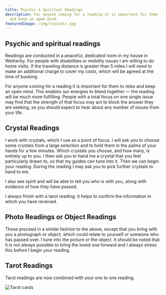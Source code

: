 ```yaml
---
title: Psychic & Spiritual Readings
description: For anyone coming for a reading it is important for them to relax
  and keep an open mind.
featuredImage: /img/crystals.jpg
---
```

## Psychic and spiritual readings

Readings are conducted in a peaceful, dedicated room in my house in Wetherby. For people with disabilities or mobility issues I am willing to do home visits. If the traveling distance is greater than 5 miles I will need to make an additional charge to cover my costs, which will be agreed at the time of booking.

For anyone coming for a reading it is important for them to relax and keep an open mind. This enables our energies to blend together — the reading will be much more fulfilling. People with a total focus on one single issue may find that the strength of that focus may act to block the answer they are seeking, so you should expect to hear about any number of issues from your life.

## Crystal Readings

I work with crystals, which I use as a point of focus. I will ask you to choose some crystals from a large selection and to hold them in the palms of your hands for a few minutes. Which crystals you choose, and how many, is entirely up to you. I then ask you to hand me a crystal that you feel particularly drawn to, so that my guides can tune into it. Then we can begin your reading. During the reading I may ask you to pick further crystals to hand to me.

I also see spirit and will be able to tell you who is with you, along with evidence of how they have passed.

I always finish with a tarot reading. It helps to confirm the information in which you have received.

## Photo Readings or Object Readings

These proceed in a similar fashion to the above, except that you bring with you a photograph or object, which could relate to yourself or someone who has passed over. I tune into the picture or the object. It should be noted that it is not always possible to bring the loved one forward and I always stress this before I begin your reading.

## Tarot Readings

Tarot readings are now combined with your one to one reading.

![Tarot cards](/img/tarot.jpg "Tarot cards")